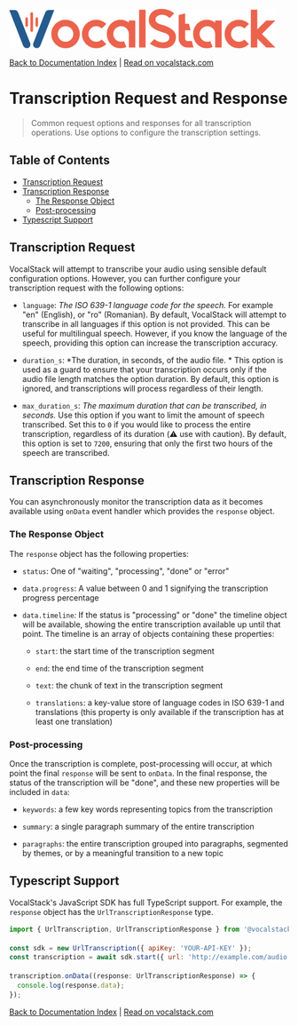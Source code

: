 [![](/logo.svg 'VocalStack')](https://www.vocalstack.com)

[Back to Documentation Index](/README.md#documentation-index) | [Read on vocalstack.com](https://www.vocalstack.com/documentation/transcription-request-and-response)

# Transcription Request and Response

> Common request options and responses for all transcription operations. Use options to configure the transcription settings.

## Table of Contents
  - [Transcription Request](#transcription-request)
  - [Transcription Response](#transcription-response)
    - [The Response Object](#the-response-object)
    - [Post-processing](#post-processing)
  - [Typescript Support](#typescript-support)



## Transcription Request

VocalStack will attempt to transcribe your audio using sensible default configuration options.  However, you can further configure your transcription request with the following options:

  - `language`: *The ISO 639-1 language code for the speech.* 
For example "en" (English), or "ro" (Romanian). By default, VocalStack will attempt to transcribe in all languages if this option is not provided. This can be useful for multilingual speech. However, if you know the language of the speech, providing this option can increase the transcription accuracy. 

  - `duration_s`: *The duration, in seconds, of the audio file. *
This option is used as a guard to ensure that your transcription occurs only if the audio file length matches the option duration. By default, this option is ignored, and transcriptions will process regardless of their length. 

  - `max_duration_s`: *The maximum duration that can be transcribed, in seconds.*
Use this option if you want to limit the amount of speech transcribed. Set this to `0` if you would like to process the entire transcription, regardless of its duration (⚠️ use with caution). By default, this option is set to `7200`, ensuring that only the first two hours of the speech are transcribed.

## Transcription Response

You can asynchronously monitor the transcription data as it becomes available using `onData` event handler which provides the `response` object.

### The Response Object

The `response` object has the following properties:

  - `status`: One of "waiting", "processing", "done" or "error"

  - `data.progress`: A value between 0 and 1 signifying the transcription progress percentage

  - `data.timeline`*:* If the status is "processing" or "done" the timeline object will be available, showing the entire transcription available up until that point. The timeline is an array of objects containing these properties:

    - `start`: the start time of the transcription segment

    - `end`: the end time of the transcription segment

    - `text`: the chunk of text in the transcription segment

    - `translations`: a key-value store of language codes in ISO 639-1 and translations (this property is only available if the transcription has at least one translation)

### Post-processing

Once the transcription is complete, post-processing will occur, at which point the final `response` will be sent to `onData`. In the final response, the status of the transcription will be "done", and these new properties will be included in `data`:

  - `keywords`: a few key words representing topics from the transcription

  - `summary`: a single paragraph summary of the entire transcription

  - `paragraphs`: the entire transcription grouped into paragraphs, segmented by themes, or by a meaningful transition to a new topic

## Typescript Support

VocalStack's JavaScript SDK has full TypeScript support. For example, the `response` object has the `UrlTranscriptionResponse` type. 

```js
import { UrlTranscription, UrlTranscriptionResponse } from '@vocalstack/js-sdk';

const sdk = new UrlTranscription({ apiKey: 'YOUR-API-KEY' });
const transcription = await sdk.start({ url: 'http://example.com/audio.mp3' });

transcription.onData((response: UrlTranscriptionResponse) => {
  console.log(response.data);
});

```


[Back to Documentation Index](/README.md#documentation-index) | [Read on vocalstack.com](https://www.vocalstack.com/documentation/transcription-request-and-response)

